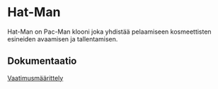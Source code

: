 # Hat-Man

Hat-Man on Pac-Man klooni joka yhdistää pelaamiseen kosmeettisten esineiden avaamisen ja tallentamisen.

## Dokumentaatio

[Vaatimusmäärittely](https://github.com/KaimioL/ot-harjoitustyo/blob/master/laskarit/Projekti/Dokumentointi/Maaittelydokumentti.md)
